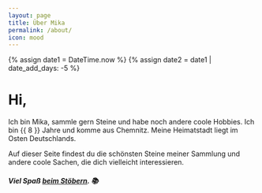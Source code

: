 ```yaml
---
layout: page
title: Über Mika
permalink: /about/
icon: mood
---
```


{% assign date1 = DateTime.now %} 
{% assign date2 = date1 | date_add_days: -5 %} 

# Hi,

Ich bin Mika, sammle gern Steine und habe noch andere coole Hobbies.
Ich bin {{ 8 }} Jahre und komme aus Chemnitz.
Meine Heimatstadt liegt im Osten Deutschlands.

Auf dieser Seite findest du die schönsten Steine meiner Sammlung und andere coole Sachen, die dich vielleicht interessieren.

##### Viel Spaß <a href="{{ site.url }}">beim Stöbern</a>. :books: